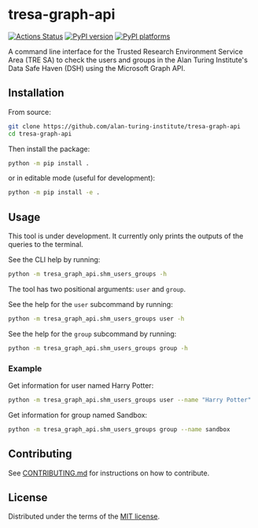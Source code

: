 # tresa-graph-api

[![Actions Status][actions-badge]][actions-link]
[![PyPI version][pypi-version]][pypi-link]
[![PyPI platforms][pypi-platforms]][pypi-link]

A command line interface for the Trusted Research Environment Service Area (TRE SA) to check the users and groups in the Alan Turing Institute's Data Safe Haven (DSH) using the Microsoft Graph API.

## Installation

<!-- ```bash
python -m pip install tresa_graph_api
``` -->

From source:

```bash
git clone https://github.com/alan-turing-institute/tresa-graph-api
cd tresa-graph-api
```

Then install the package:

```bash
python -m pip install .
```

or in editable mode (useful for development):

```bash
python -m pip install -e .
```

## Usage

This tool is under development. It currently only prints the outputs of the queries to the terminal.

See the CLI help by running:

```bash
python -m tresa_graph_api.shm_users_groups -h
```

The tool has two positional arguments: `user` and `group`.

See the help for the `user` subcommand by running:

```bash
python -m tresa_graph_api.shm_users_groups user -h
```

See the help for the `group` subcommand by running:

```bash
python -m tresa_graph_api.shm_users_groups group -h
```

### Example

Get information for user named Harry Potter:

```bash
python -m tresa_graph_api.shm_users_groups user --name "Harry Potter"
```

Get information for group named Sandbox:

```bash
python -m tresa_graph_api.shm_users_groups group --name sandbox
```

## Contributing

See [CONTRIBUTING.md](CONTRIBUTING.md) for instructions on how to contribute.

## License

Distributed under the terms of the [MIT license](LICENSE).


<!-- prettier-ignore-start -->
[actions-badge]:            https://github.com/alan-turing-institute/tresa-graph-api/workflows/CI/badge.svg
[actions-link]:             https://github.com/alan-turing-institute/tresa-graph-api/actions
[pypi-link]:                https://pypi.org/project/tresa-graph-api/
[pypi-platforms]:           https://img.shields.io/pypi/pyversions/tresa-graph-api
[pypi-version]:             https://img.shields.io/pypi/v/tresa-graph-api
<!-- prettier-ignore-end -->
